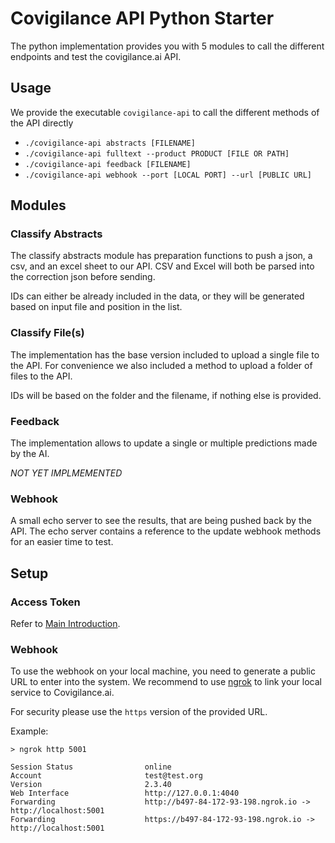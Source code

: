 # Covigilance API Python Starter

The python implementation provides you with 5 modules to call the different endpoints and test the covigilance.ai API. 

## Usage

We provide the executable `covigilance-api` to call the different methods of the API directly

* `./covigilance-api abstracts [FILENAME]`
* `./covigilance-api fulltext --product PRODUCT [FILE OR PATH]`
* `./covigilance-api feedback [FILENAME]`
* `./covigilance-api webhook --port [LOCAL PORT] --url [PUBLIC URL]`

## Modules

### Classify Abstracts

The classify abstracts module has preparation functions to push a json, a csv, and an excel sheet to our API.
CSV and Excel will both be parsed into the correction json before sending.

IDs can either be already included in the data, or they will be generated based on input file and position in the list.

### Classify File(s)

The implementation has the base version included to upload a single file to the API. For convenience we also included a method to upload a folder of files to the API.

IDs will be based on the folder and the filename, if nothing else is provided.

### Feedback

The implementation allows to update a single or multiple predictions made by the AI.

*NOT YET IMPLMEMENTED*

### Webhook

A small echo server to see the results, that are being pushed back by the API. The echo server contains a reference to the update webhook methods for an easier time to test.

## Setup

### Access Token

Refer to [Main Introduction](../README.md).

### Webhook

To use the webhook on your local machine, you need to generate a public URL to enter into the system. We recommend to use [ngrok](https://ngrok.com/) to link your local service to Covigilance.ai.

For security please use the `https` version of the provided URL.

Example:
```
> ngrok http 5001

Session Status                online                                 
Account                       test@test.org         
Version                       2.3.40                                                  
Web Interface                 http://127.0.0.1:4040                  
Forwarding                    http://b497-84-172-93-198.ngrok.io -> http://localhost:5001
Forwarding                    https://b497-84-172-93-198.ngrok.io -> http://localhost:5001
                                                                   
```

